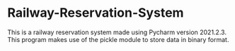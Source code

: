 # Railway-Reservation-System
This is a railway reservation system made using Pycharm version 2021.2.3.
This program makes use of the pickle module to store data in binary format.
